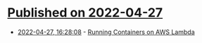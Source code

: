 # [Published on 2022-04-27](index.md)

* [2022-04-27, 16:28:08](https://news.ycombinator.com/item?id=31182099) - [Running Containers on AWS Lambda](https://earthly.dev/blog/aws-lambda-docker/)
